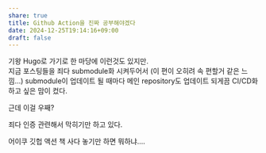 ```yaml
---
share: true
title: Github Action을 진짜 공부해야겠다
date: 2024-12-25T19:14:16+09:00
draft: false
---
```

기왕 Hugo로 가기로 한 마당에 이런것도 있지만.  
지금 포스팅들을 죄다 submodule화 시켜두어서 (이 편이 오히려 속 편할거 같은 느낌...) submodule이 업데이트 될 때마다 메인 repository도 업데이트 되게끔 CI/CD화 하고 싶은 맘이 컸다.  
  
근데 이걸 우째?  
  
죄다 인증 관련해서 막히기만 하고 있다.  
  
어이쿠 깃헙 액션 책 사다 놓기만 하면 뭐하냐....  
  
